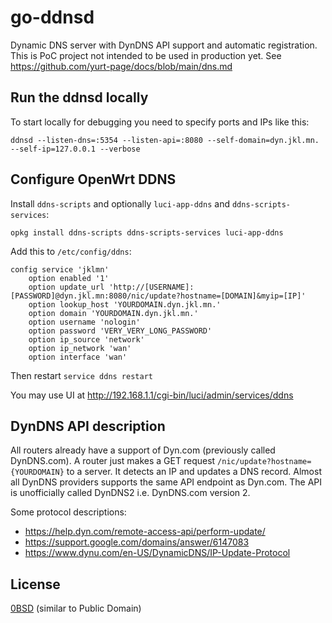 # go-ddnsd
Dynamic DNS server with DynDNS API support and automatic registration.
This is PoC project not intended to be used in production yet.
See https://github.com/yurt-page/docs/blob/main/dns.md

## Run the ddnsd locally
To start locally for debugging you need to specify ports and IPs like this:

    ddnsd --listen-dns=:5354 --listen-api=:8080 --self-domain=dyn.jkl.mn. --self-ip=127.0.0.1 --verbose

## Configure OpenWrt DDNS
Install `ddns-scripts` and optionally `luci-app-ddns` and `ddns-scripts-services`:

    opkg install ddns-scripts ddns-scripts-services luci-app-ddns

Add this to `/etc/config/ddns`:

```
config service 'jklmn'
    option enabled '1'
    option update_url 'http://[USERNAME]:[PASSWORD]@dyn.jkl.mn:8080/nic/update?hostname=[DOMAIN]&myip=[IP]'
    option lookup_host 'YOURDOMAIN.dyn.jkl.mn.'
    option domain 'YOURDOMAIN.dyn.jkl.mn.'
    option username 'nologin'
    option password 'VERY_VERY_LONG_PASSWORD'
    option ip_source 'network'
	option ip_network 'wan'
	option interface 'wan'
```

Then restart `service ddns restart`

You may use UI at http://192.168.1.1/cgi-bin/luci/admin/services/ddns

## DynDNS API description
All routers already have a support of Dyn.com (previously called DynDNS.com).
A router just makes a GET request `/nic/update?hostname={YOURDOMAIN}` to a server.
It detects an IP and updates a DNS record.
Almost all DynDNS providers supports the same API endpoint as Dyn.com.
The API is unofficially called DynDNS2 i.e. DynDNS.com version 2.

Some protocol descriptions:
* https://help.dyn.com/remote-access-api/perform-update/
* https://support.google.com/domains/answer/6147083
* https://www.dynu.com/en-US/DynamicDNS/IP-Update-Protocol


## License
[0BSD](https://opensource.org/licenses/0BSD) (similar to Public Domain)
